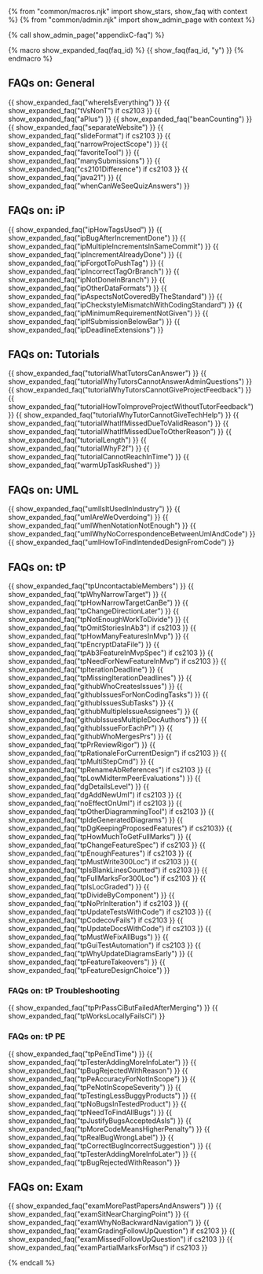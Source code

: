 {% from "common/macros.njk" import  show_stars, show_faq with context %}
{% from "common/admin.njk" import show_admin_page with context %}

{% call show_admin_page("appendixC-faq") %}
<div id="main">

{% macro show_expanded_faq(faq_id) %}
{{ show_faq(faq_id, "y") }}
{% endmacro %}

## FAQs on: General

{{ show_expanded_faq("whereIsEverything") }}
{{ show_expanded_faq("tVsNonT") if cs2103 }}
{{ show_expanded_faq("aPlus") }}
{{ show_expanded_faq("beanCounting") }}
{{ show_expanded_faq("separateWebsite") }}
{{ show_expanded_faq("slideFormat")  if cs2103 }}
{{ show_expanded_faq("narrowProjectScope") }}
{{ show_expanded_faq("favoriteTool") }}
{{ show_expanded_faq("manySubmissions") }}
{{ show_expanded_faq("cs2101Difference") if cs2103  }}
{{ show_expanded_faq("java21")  }}
{{ show_expanded_faq("whenCanWeSeeQuizAnswers") }}

## FAQs on: iP

{{ show_expanded_faq("ipHowTagsUsed") }}
{{ show_expanded_faq("ipBugAfterIncrementDone") }}
{{ show_expanded_faq("ipMultipleIncrementsInSameCommit") }}
{{ show_expanded_faq("ipIncrementAlreadyDone") }}
{{ show_expanded_faq("ipForgotToPushTag") }}
{{ show_expanded_faq("ipIncorrectTagOrBranch") }}
{{ show_expanded_faq("ipNotDoneInBranch") }}
{{ show_expanded_faq("ipOtherDataFormats") }}
{{ show_expanded_faq("ipAspectsNotCoveredByTheStandard") }}
{{ show_expanded_faq("ipCheckstyleMismatchWithCodingStandard") }}
{{ show_expanded_faq("ipMinimumRequirementNotGiven") }}
{{ show_expanded_faq("ipIfSubmissionBelowBar") }}
{{ show_expanded_faq("ipDeadlineExtensions") }}

## FAQs on: Tutorials

{{ show_expanded_faq("tutorialWhatTutorsCanAnswer") }}
{{ show_expanded_faq("tutorialWhyTutorsCannotAnswerAdminQuestions") }}
{{ show_expanded_faq("tutorialWhyTutorsCannotGiveProjectFeedback") }}
{{ show_expanded_faq("tutorialHowToImproveProjectWithoutTutorFeedback") }}
{{ show_expanded_faq("tutorialWhyTutorCannotGiveTechHelp") }}
{{ show_expanded_faq("tutorialWhatIfMissedDueToValidReason") }}
{{ show_expanded_faq("tutorialWhatIfMissedDueToOtherReason") }}
{{ show_expanded_faq("tutorialLength") }}
{{ show_expanded_faq("tutorialWhyF2f") }}
{{ show_expanded_faq("tutorialCannotReachInTime") }}
{{ show_expanded_faq("warmUpTaskRushed") }}

## FAQs on: UML

{{ show_expanded_faq("umlIsItUsedInIndustry") }}
{{ show_expanded_faq("umlAreWeOverdoing") }}
{{ show_expanded_faq("umlWhenNotationNotEnough") }}
{{ show_expanded_faq("umlWhyNoCorrespondenceBetweenUmlAndCode") }}
{{ show_expanded_faq("umlHowToFindIntendedDesignFromCode") }}

## FAQs on: tP

{{ show_expanded_faq("tpUncontactableMembers") }}
{{ show_expanded_faq("tpWhyNarrowTarget") }}
{{ show_expanded_faq("tpHowNarrowTargetCanBe") }}
{{ show_expanded_faq("tpChangeDirectionLater") }}
{{ show_expanded_faq("tpNotEnoughWorkToDivide") }}
{{ show_expanded_faq("tpOmitStoriesInAb3") if cs2103 }}
{{ show_expanded_faq("tpHowManyFeaturesInMvp") }}
{{ show_expanded_faq("tpEncryptDataFile") }}
{{ show_expanded_faq("tpAb3FeatureInMvpSpec") if cs2103 }}
{{ show_expanded_faq("tpNeedForNewFeatureInMvp") if cs2103 }}
{{ show_expanded_faq("tpIterationDeadline") }}
{{ show_expanded_faq("tpMissingIterationDeadlines") }}
{{ show_expanded_faq("githubWhoCreatesIssues") }}
{{ show_expanded_faq("githubIssuesForNonCodingTasks") }}
{{ show_expanded_faq("githubIssuesSubTasks") }}
{{ show_expanded_faq("githubMultipleIssueAssignees") }}
{{ show_expanded_faq("githubIssuesMultipleDocAuthors") }}
{{ show_expanded_faq("githubIssueForEachPr") }}
{{ show_expanded_faq("githubWhoMergesPrs") }}
{{ show_expanded_faq("tpPrReviewRigor") }}
{{ show_expanded_faq("tpRationaleForCurrentDesign") if cs2103 }}
{{ show_expanded_faq("tpMultiStepCmd") }}
{{ show_expanded_faq("tpRenameAbReferences") if cs2103 }}
{{ show_expanded_faq("tpLowMidtermPeerEvaluations") }}
{{ show_expanded_faq("dgDetailsLevel") }}
{{ show_expanded_faq("dgAddNewUml") if cs2103 }}
{{ show_expanded_faq("noEffectOnUml") if cs2103 }}
{{ show_expanded_faq("tpOtherDiagrammingTool") if cs2103 }}
{{ show_expanded_faq("tpIdeGeneratedDiagrams") }}
{{ show_expanded_faq("tpDgKeepingProposedFeatures") if cs2103}}
{{ show_expanded_faq("tpHowMuchToGetFullMarks") }}
{{ show_expanded_faq("tpChangeFeatureSpec") if cs2103 }}
{{ show_expanded_faq("tpEnoughFeatures") if cs2103 }}
{{ show_expanded_faq("tpMustWrite300Loc") if cs2103 }}
{{ show_expanded_faq("tpIsBlankLinesCounted") if cs2103 }}
{{ show_expanded_faq("tpFullMarksFor300Loc") if cs2103 }}
{{ show_expanded_faq("tpIsLocGraded") }}
{{ show_expanded_faq("tpDivideByComponent") }}
{{ show_expanded_faq("tpNoPrInIteration") if cs2103 }}
{{ show_expanded_faq("tpUpdateTestsWithCode") if cs2103 }}
{{ show_expanded_faq("tpCodecovFails") if cs2103 }}
{{ show_expanded_faq("tpUpdateDocsWithCode") if cs2103 }}
{{ show_expanded_faq("tpMustWeFixAllBugs") }}
{{ show_expanded_faq("tpGuiTestAutomation") if cs2103 }}
{{ show_expanded_faq("tpWhyUpdateDiagramsEarly") }}
{{ show_expanded_faq("tpFeatureTakeovers") }}
{{ show_expanded_faq("tpFeatureDesignChoice") }}

### FAQs on: tP Troubleshooting

{{ show_expanded_faq("tpPrPassCiButFailedAfterMerging") }}
{{ show_expanded_faq("tpWorksLocallyFailsCi") }}

### FAQs on: tP PE

{{ show_expanded_faq("tpPeEndTime") }}
{{ show_expanded_faq("tpTesterAddingMoreInfoLater") }}
{{ show_expanded_faq("tpBugRejectedWithReason") }}
{{ show_expanded_faq("tpPeAccuracyForNotInScope") }}
{{ show_expanded_faq("tpPeNotInScopeSeverity") }}
{{ show_expanded_faq("tpTestingLessBuggyProducts") }}
{{ show_expanded_faq("tpNoBugsInTestedProduct") }}
{{ show_expanded_faq("tpNeedToFindAllBugs") }}
{{ show_expanded_faq("tpJustifyBugsAcceptedAsIs") }}
{{ show_expanded_faq("tpMoreCodeMeansHigherPenalty") }}
{{ show_expanded_faq("tpRealBugWrongLabel") }}
{{ show_expanded_faq("tpCorrectBugIncorrectSuggestion") }}
{{ show_expanded_faq("tpTesterAddingMoreInfoLater") }}
{{ show_expanded_faq("tpBugRejectedWithReason") }}


## FAQs on: Exam

{{ show_expanded_faq("examMorePastPapersAndAnswers") }}
{{ show_expanded_faq("examSitNearChargingPoint") }}
{{ show_expanded_faq("examWhyNoBackwardNavigation") }}
{{ show_expanded_faq("examGradingFollowUpQuestion") if cs2103 }}
{{ show_expanded_faq("examMissedFollowUpQuestion") if cs2103 }}
{{ show_expanded_faq("examPartialMarksForMsq") if cs2103 }}

</div>

{% endcall %}
